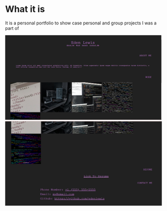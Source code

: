 # What it is
It is a personal portfolio to show case personal and group projects I was a part of

![the look](./assets/images/Screenshot%202023-08-24%20203624.jpg)
![the look pt.2](./assets/images/Screenshot%202023-08-24%20203652.jpg)